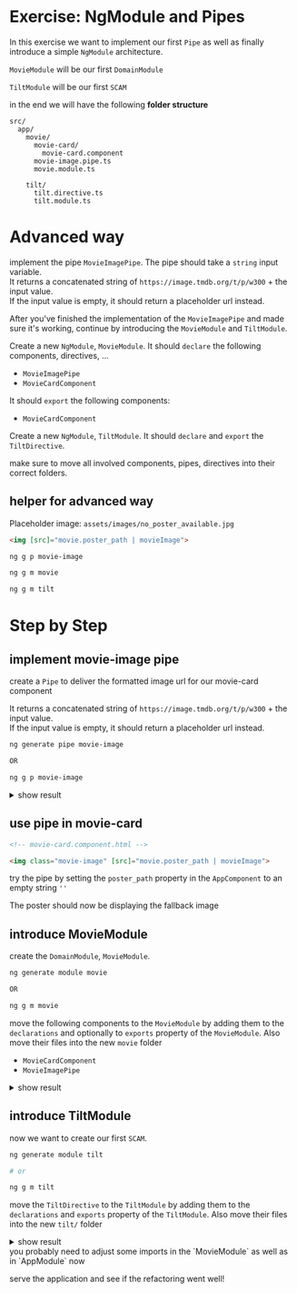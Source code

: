 # Exercise: NgModule and Pipes

In this exercise we want to implement our first `Pipe` as well as finally introduce a simple `NgModule` architecture.

`MovieModule` will be our first `DomainModule`

`TiltModule` will be our first `SCAM`


in the end we will have the following **folder structure**

```
src/
  app/
    movie/
      movie-card/
        movie-card.component
      movie-image.pipe.ts
      movie.module.ts
      
    tilt/
      tilt.directive.ts
      tilt.module.ts
```

# Advanced way

implement the pipe `MovieImagePipe`. The pipe should take a `string` input variable.  
It returns a concatenated string of `https://image.tmdb.org/t/p/w300` + the input value.  
If the input value is empty, it should return a placeholder url instead.

After you've finished the implementation of the `MovieImagePipe` and made sure it's working, continue by introducing
the `MovieModule` and `TiltModule`.


Create a new `NgModule`, `MovieModule`. It should `declare` the following components, directives, ...
* `MovieImagePipe`
* `MovieCardComponent`

It should `export` the following components:
* `MovieCardComponent`

Create a new `NgModule`, `TiltModule`. It should `declare` and `export` the `TiltDirective`.

make sure to move all involved components, pipes, directives into their correct folders.

## helper for advanced way

Placeholder image: `assets/images/no_poster_available.jpg`  

```html
<img [src]="movie.poster_path | movieImage">
```

```bash
ng g p movie-image

ng g m movie

ng g m tilt
```

# Step by Step

## implement movie-image pipe

create a `Pipe` to deliver the formatted image url for our movie-card component

It returns a concatenated string of `https://image.tmdb.org/t/p/w300` + the input value.  
If the input value is empty, it should return a placeholder url instead.

```bash
ng generate pipe movie-image

OR

ng g p movie-image
```

<details>
    <summary>show result</summary>

```ts
@Pipe({
    name: 'movieImage'
})
export class MovieImagePipe implements PipeTransform {
    // we keep the args for now, we may need them later
    transform(value: string, ...args: unknown[]): string {
        if (value) {
            return `https://image.tmdb.org/t/p/w300${value}`;
        }
        return `assets/images/no_poster_available.jpg`;
    }
}
```
</details>

## use pipe in movie-card

```html
<!-- movie-card.component.html -->

<img class="movie-image" [src]="movie.poster_path | movieImage">
```

try the pipe by setting the `poster_path` property in the `AppComponent` to an empty string `''`

The poster should now be displaying the fallback image

## introduce MovieModule

create the `DomainModule`, `MovieModule`.

```bash
ng generate module movie

OR

ng g m movie
```

move the following components to the `MovieModule` by adding them to the `declarations` and optionally to `exports`
property of the `MovieModule`.
Also move their files into the new `movie` folder

* `MovieCardComponent`
* `MovieImagePipe`

<details>
    <summary>show result</summary>

```ts
// movie/movie.module.ts

@NgModule({
    imports: [CommonModule],
    exports: [MovieCardComponent],
    declarations: [MovieCardComponent, MovieImagePipe]
})
export class MovieModule {}
```

</details>

## introduce TiltModule

now we want to create our first `SCAM`.

```bash
ng generate module tilt 

# or 

ng g m tilt 
```

move the `TiltDirective` to the `TiltModule` by adding them to the `declarations` and `exports`
property of the `TiltModule`.
Also move their files into the new `tilt/` folder

<details>
    <summary>show result</summary>

```ts
// tilt/tilt.module.ts

@NgModule({
    imports: [],
    exports: [TiltDirective],
    declarations: [TiltDirective]
})
export class TiltModule {}
```

</details>
you probably need to adjust some imports in the `MovieModule` as well as in `AppModule` now 

serve the application and see if the refactoring went well!
